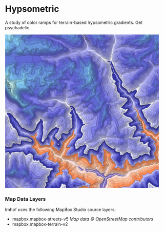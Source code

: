 # Hypsometric

A study of color ramps for terrain-based hypsometric gradients.  Get psychadelic.

![thumbnail](./.thumb.png)

### Map Data Layers

Imhof uses the following MapBox Studio source layers:

* mapbox.mapbox-streets-v5 *Map data © OpenStreetMap contributors*
* mapbox.mapbox-terrain-v2
